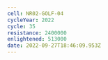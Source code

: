 ```yaml
---
cell: NR02-GOLF-04
cycleYear: 2022
cycle: 35
resistance: 2400000
enlightened: 513000
date: 2022-09-27T18:46:09.953Z
---
```

